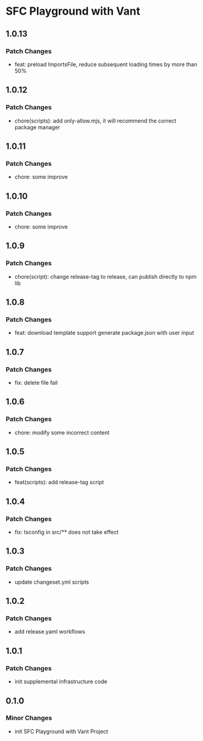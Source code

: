 # SFC Playground with Vant

## 1.0.13

### Patch Changes

- feat: preload ImportsFile, reduce subsequent loading times by more than 50%

## 1.0.12

### Patch Changes

- chore(scripts): add only-allow.mjs, it will recommend the correct package manager

## 1.0.11

### Patch Changes

- chore: some improve

## 1.0.10

### Patch Changes

- chore: some improve

## 1.0.9

### Patch Changes

- chore(script): change release-tag to release, can publish directly to npm lib

## 1.0.8

### Patch Changes

- feat: download template support generate package.json with user input

## 1.0.7

### Patch Changes

- fix: delete file fail

## 1.0.6

### Patch Changes

- chore: modify some incorrect content

## 1.0.5

### Patch Changes

- feat(scripts): add release-tag script

## 1.0.4

### Patch Changes

- fix: tsconfig in src/\*\* does not take effect

## 1.0.3

### Patch Changes

- update changeset.yml scripts

## 1.0.2

### Patch Changes

- add release.yaml workflows

## 1.0.1

### Patch Changes

- init supplemental infrastructure code

## 0.1.0

### Minor Changes

- init SFC Playground with Vant Project
